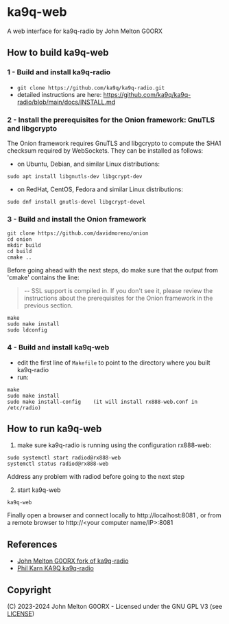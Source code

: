 # ka9q-web

A web interface for ka9q-radio by John Melton G0ORX


## How to build ka9q-web

### 1 - Build and install ka9q-radio

- `git clone https://github.com/ka9q/ka9q-radio.git`
- detailed instructions are here: https://github.com/ka9q/ka9q-radio/blob/main/docs/INSTALL.md


### 2 - Install the prerequisites for the Onion framework: GnuTLS and libgcrypto

The Onion framework requires GnuTLS and libgcrypto to compute the SHA1 checksum required by WebSockets.
They can be installed as follows:

- on Ubuntu, Debian, and similar Linux distributions:
```
sudo apt install libgnutls-dev libgcrypt-dev
```

- on RedHat, CentOS, Fedora and similar Linux distributions:
```
sudo dnf install gnutls-devel libgcrypt-devel
```


### 3 - Build and install the Onion framework

```
git clone https://github.com/davidmoreno/onion
cd onion
mkdir build
cd build
cmake ..
```

Before going ahead with the next steps, do make sure that the output from 'cmake' contains the line:
> -- SSL support is compiled in.
If you don't see it, please review the instructions about the prerequisites for the Onion framework in the previous section.

```
make
sudo make install
sudo ldconfig
```


### 4 - Build and install ka9q-web

- edit the first line of `Makefile` to point to the directory where you built ka9q-radio
- run:
```
make
sudo make install
sudo make install-config    (it will install rx888-web.conf in /etc/radio)
```


## How to run ka9q-web

1. make sure ka9q-radio is running using the configuration rx888-web:
```
sudo systemctl start radiod@rx888-web
systemctl status radiod@rx888-web
```
Address any problem with radiod before going to the next step

2. start ka9q-web
```
ka9q-web
```

Finally open a browser and connect locally to http://localhost:8081 , or from a remote browser to http://<your computer name/IP>:8081

## References

- [John Melton G0ORX fork of ka9q-radio](https://github.com/g0orx/ka9q-radio)
- [Phil Karn KA9Q ka9q-radio](https://github.com/ka9q/ka9q-radio)

## Copyright

(C) 2023-2024 John Melton G0ORX - Licensed under the GNU GPL V3 (see [LICENSE](LICENSE))
